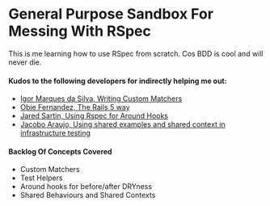 # General Purpose Sandbox For Messing With RSpec

This is me learning how to use RSpec from scratch.
Cos BDD is cool and will never die.

#### Kudos to the following developers for indirectly helping me out:

* [Igor Marques da Silva, Writing Custom Matchers](https://medium.com/@igor_marques/writing-custom-matchers-15bd3d866079)
* [Obie Fernandez, The Rails 5 way](https://www.amazon.ca/Rails-5-Way-4th/dp/0134657675)
* [Jared Sartin, Using Rspec for Around Hooks](https://spin.atomicobject.com/2013/03/24/using-the-rspec-around-hook/)
* [Jacobo Araujo, Using shared examples and shared context in infrastructure testing](https://blog.dnsimple.com/2017/06/using-shared-examples-and-context-in-infrastructure-testing/)

#### Backlog Of Concepts Covered
* Custom Matchers
* Test Helpers
* Around hooks for before/after DRYness
* Shared Behaviours and Shared Contexts
